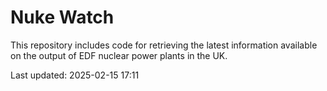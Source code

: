 # Nuke Watch

This repository includes code for retrieving the latest information available on the output of EDF nuclear power plants in the UK.

Last updated: 2025-02-15 17:11